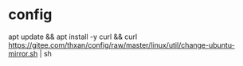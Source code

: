 # config

apt update && apt install -y curl && curl https://gitee.com/thxan/config/raw/master/linux/util/change-ubuntu-mirror.sh | sh